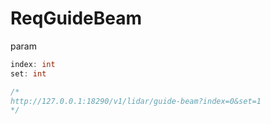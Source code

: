 # ReqGuideBeam

param

```go
index: int
set: int

/*
http://127.0.0.1:18290/v1/lidar/guide-beam?index=0&set=1
*/
```